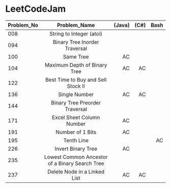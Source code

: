 # LeetCodeJam


| Problem_No| Problem_Name  				                  | (Java) | (C#)   | Bash   |
| --------- |:----------------------------------------------: | ------:|-------:|-------:|
| 008	    | String to Integer (atoi) 	                      |        |        |        |
| 094	    | Binary Tree Inorder Traversal                   |        |        |        |
| 100 	    | Same Tree                                       |   AC   |        |        |
| 104	    | Maximum Depth of Binary Tree                    |   AC   |   AC   |        |
| 122	    | Best Time to Buy and Sell Stock II              |        |        |        |
| 136	    | Single Number                                   |   AC   |   AC   |        |
| 144	    | Binary Tree Preorder Traversal                  |        |        |        |
| 171	    | Excel Sheet Column Number                       |   AC   |        |        |
| 191	    | Number of 1 Bits     	        	              |   AC   |        |        |
| 195	    | Tenth Line     	             	              |        |        |   AC   |
| 226	    | Invert Binary Tree     	       	              |   AC   |        |        |
| 235	    | Lowest Common Ancestor of a Binary Search Tree  |        |        |        |
| 237	    | Delete Node in a Linked List                    |   AC   |   AC   |        |
